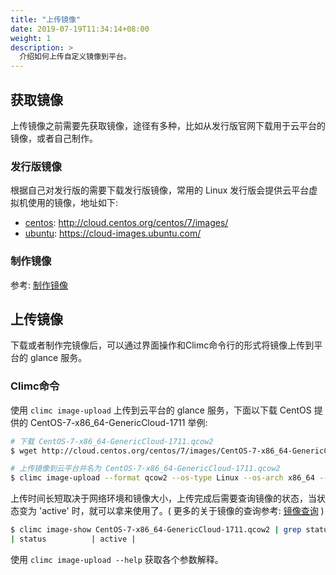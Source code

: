 ```yaml
---
title: "上传镜像"
date: 2019-07-19T11:34:14+08:00
weight: 1
description: >
  介绍如何上传自定义镜像到平台。
---
```


## 获取镜像

上传镜像之前需要先获取镜像，途径有多种，比如从发行版官网下载用于云平台的镜像，或者自己制作。

### 发行版镜像

根据自己对发行版的需要下载发行版镜像，常用的 Linux 发行版会提供云平台虚拟机使用的镜像，地址如下:

- [centos](http://cloud.centos.org/centos/7/images/): http://cloud.centos.org/centos/7/images/
- [ubuntu](https://cloud-images.ubuntu.com/): https://cloud-images.ubuntu.com/

### 制作镜像

参考: [制作镜像](../create/)

## 上传镜像

下载或者制作完镜像后，可以通过界面操作和Climc命令行的形式将镜像上传到平台的 glance 服务。

### Climc命令

使用 `climc image-upload` 上传到云平台的 glance 服务，下面以下载 CentOS 提供的 CentOS-7-x86_64-GenericCloud-1711 举例:

```bash
# 下载 CentOS-7-x86_64-GenericCloud-1711.qcow2 
$ wget http://cloud.centos.org/centos/7/images/CentOS-7-x86_64-GenericCloud-1711.qcow2

# 上传镜像到云平台并名为 CentOS-7-x86_64-GenericCloud-1711.qcow2
$ climc image-upload --format qcow2 --os-type Linux --os-arch x86_64 --standard CentOS-7-x86_64-GenericCloud-1711.qcow2 ./CentOS-7-x86_64-GenericCloud-1711.qcow2
```

上传时间长短取决于网络环境和镜像大小，上传完成后需要查询镜像的状态，当状态变为 'active' 时，就可以拿来使用了。( 更多的关于镜像的查询参考: [镜像查询](../show/#查询镜像) )

```bash
$ climc image-show CentOS-7-x86_64-GenericCloud-1711.qcow2 | grep status
| status          | active |
```
使用 `climc image-upload --help` 获取各个参数解释。



